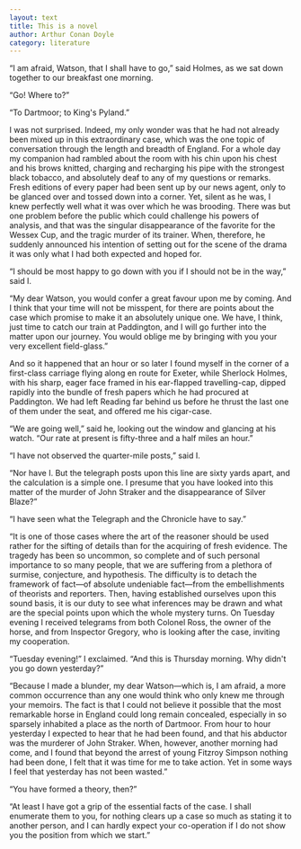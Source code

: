 ```yaml
---
layout: text
title: This is a novel
author: Arthur Conan Doyle
category: literature
---
```


“I am afraid, Watson, that I shall have to go,” said Holmes, as we sat down together to our breakfast one morning.

“Go! Where to?”

“To Dartmoor; to King's Pyland.”

I was not surprised. Indeed, my only wonder was that he had not already been mixed up in this extraordinary case, which was the one topic of conversation through the length and breadth of England. For a whole day my companion had rambled about the room with his chin upon his chest and his brows knitted, charging and recharging his pipe with the strongest black tobacco, and absolutely deaf to any of my questions or remarks. Fresh editions of every paper had been sent up by our news agent, only to be glanced over and tossed down into a corner. Yet, silent as he was, I knew perfectly well what it was over which he was brooding. There was but one problem before the public which could challenge his powers of analysis, and that was the singular disappearance of the favorite for the Wessex Cup, and the tragic murder of its trainer. When, therefore, he suddenly announced his intention of setting out for the scene of the drama it was only what I had both expected and hoped for.

“I should be most happy to go down with you if I should not be in the way,” said I.

“My dear Watson, you would confer a great favour upon me by coming. And I think that your time will not be misspent, for there are points about the case which promise to make it an absolutely unique one. We have, I think, just time to catch our train at Paddington, and I will go further into the matter upon our journey. You would oblige me by bringing with you your very excellent field-glass.”

And so it happened that an hour or so later I found myself in the corner of a first-class carriage flying along en route for Exeter, while Sherlock Holmes, with his sharp, eager face framed in his ear-flapped travelling-cap, dipped rapidly into the bundle of fresh papers which he had procured at Paddington. We had left Reading far behind us before he thrust the last one of them under the seat, and offered me his cigar-case.

“We are going well,” said he, looking out the window and glancing at his watch. “Our rate at present is fifty-three and a half miles an hour.”

“I have not observed the quarter-mile posts,” said I.

“Nor have I. But the telegraph posts upon this line are sixty yards apart, and the calculation is a simple one. I presume that you have looked into this matter of the murder of John Straker and the disappearance of Silver Blaze?”

“I have seen what the Telegraph and the Chronicle have to say.”

“It is one of those cases where the art of the reasoner should be used rather for the sifting of details than for the acquiring of fresh evidence. The tragedy has been so uncommon, so complete and of such personal importance to so many people, that we are suffering from a plethora of surmise, conjecture, and hypothesis. The difficulty is to detach the framework of fact—of absolute undeniable fact—from the embellishments of theorists and reporters. Then, having established ourselves upon this sound basis, it is our duty to see what inferences may be drawn and what are the special points upon which the whole mystery turns. On Tuesday evening I received telegrams from both Colonel Ross, the owner of the horse, and from Inspector Gregory, who is looking after the case, inviting my cooperation.

“Tuesday evening!” I exclaimed. “And this is Thursday morning. Why didn't you go down yesterday?”

“Because I made a blunder, my dear Watson—which is, I am afraid, a more common occurrence than any one would think who only knew me through your memoirs. The fact is that I could not believe it possible that the most remarkable horse in England could long remain concealed, especially in so sparsely inhabited a place as the north of Dartmoor. From hour to hour yesterday I expected to hear that he had been found, and that his abductor was the murderer of John Straker. When, however, another morning had come, and I found that beyond the arrest of young Fitzroy Simpson nothing had been done, I felt that it was time for me to take action. Yet in some ways I feel that yesterday has not been wasted.”

“You have formed a theory, then?”

“At least I have got a grip of the essential facts of the case. I shall enumerate them to you, for nothing clears up a case so much as stating it to another person, and I can hardly expect your co-operation if I do not show you the position from which we start.”